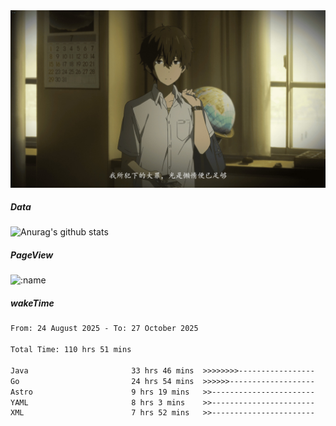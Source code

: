 
<img src="./static/index.jpg" alt="index">

##### Data

![Anurag's github stats](https://github-readme-stats.vercel.app/api?username=whyneh&show_icons=true&hide_border=ture&theme=tokyonight)

##### PageView
![:name](https://count.getloli.com/get/@:whyneh?theme=gelbooru)

##### wakeTime

<!--START_SECTION:waka-->

```txt
From: 24 August 2025 - To: 27 October 2025

Total Time: 110 hrs 51 mins

Java                       33 hrs 46 mins  >>>>>>>>-----------------   30.47 %
Go                         24 hrs 54 mins  >>>>>>-------------------   22.48 %
Astro                      9 hrs 19 mins   >>-----------------------   08.41 %
YAML                       8 hrs 3 mins    >>-----------------------   07.27 %
XML                        7 hrs 52 mins   >>-----------------------   07.10 %
```

<!--END_SECTION:waka-->
